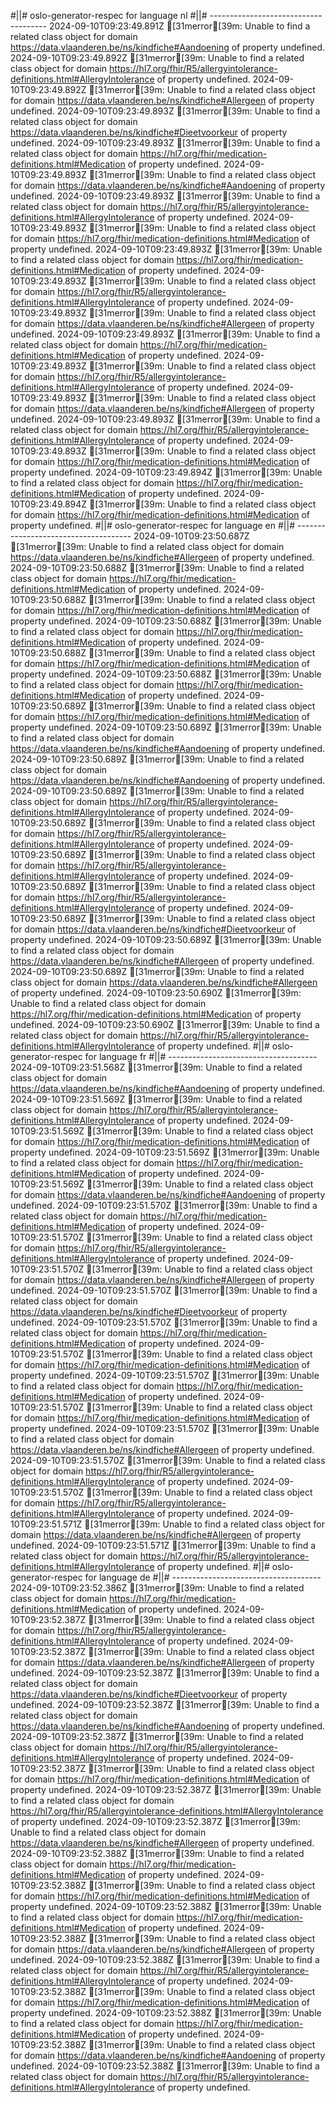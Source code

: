 #||# oslo-generator-respec for language nl
#||# -------------------------------------
2024-09-10T09:23:49.891Z [31merror[39m: Unable to find a related class object for domain https://data.vlaanderen.be/ns/kindfiche#Aandoening of property undefined.
2024-09-10T09:23:49.892Z [31merror[39m: Unable to find a related class object for domain https://hl7.org/fhir/R5/allergyintolerance-definitions.html#AllergyIntolerance of property undefined.
2024-09-10T09:23:49.892Z [31merror[39m: Unable to find a related class object for domain https://data.vlaanderen.be/ns/kindfiche#Allergeen of property undefined.
2024-09-10T09:23:49.893Z [31merror[39m: Unable to find a related class object for domain https://data.vlaanderen.be/ns/kindfiche#Dieetvoorkeur of property undefined.
2024-09-10T09:23:49.893Z [31merror[39m: Unable to find a related class object for domain https://hl7.org/fhir/medication-definitions.html#Medication of property undefined.
2024-09-10T09:23:49.893Z [31merror[39m: Unable to find a related class object for domain https://data.vlaanderen.be/ns/kindfiche#Aandoening of property undefined.
2024-09-10T09:23:49.893Z [31merror[39m: Unable to find a related class object for domain https://hl7.org/fhir/R5/allergyintolerance-definitions.html#AllergyIntolerance of property undefined.
2024-09-10T09:23:49.893Z [31merror[39m: Unable to find a related class object for domain https://hl7.org/fhir/medication-definitions.html#Medication of property undefined.
2024-09-10T09:23:49.893Z [31merror[39m: Unable to find a related class object for domain https://hl7.org/fhir/medication-definitions.html#Medication of property undefined.
2024-09-10T09:23:49.893Z [31merror[39m: Unable to find a related class object for domain https://hl7.org/fhir/R5/allergyintolerance-definitions.html#AllergyIntolerance of property undefined.
2024-09-10T09:23:49.893Z [31merror[39m: Unable to find a related class object for domain https://data.vlaanderen.be/ns/kindfiche#Allergeen of property undefined.
2024-09-10T09:23:49.893Z [31merror[39m: Unable to find a related class object for domain https://hl7.org/fhir/medication-definitions.html#Medication of property undefined.
2024-09-10T09:23:49.893Z [31merror[39m: Unable to find a related class object for domain https://hl7.org/fhir/R5/allergyintolerance-definitions.html#AllergyIntolerance of property undefined.
2024-09-10T09:23:49.893Z [31merror[39m: Unable to find a related class object for domain https://data.vlaanderen.be/ns/kindfiche#Allergeen of property undefined.
2024-09-10T09:23:49.893Z [31merror[39m: Unable to find a related class object for domain https://hl7.org/fhir/R5/allergyintolerance-definitions.html#AllergyIntolerance of property undefined.
2024-09-10T09:23:49.893Z [31merror[39m: Unable to find a related class object for domain https://hl7.org/fhir/medication-definitions.html#Medication of property undefined.
2024-09-10T09:23:49.894Z [31merror[39m: Unable to find a related class object for domain https://hl7.org/fhir/medication-definitions.html#Medication of property undefined.
2024-09-10T09:23:49.894Z [31merror[39m: Unable to find a related class object for domain https://hl7.org/fhir/medication-definitions.html#Medication of property undefined.
#||# oslo-generator-respec for language en
#||# -------------------------------------
2024-09-10T09:23:50.687Z [31merror[39m: Unable to find a related class object for domain https://data.vlaanderen.be/ns/kindfiche#Allergeen of property undefined.
2024-09-10T09:23:50.688Z [31merror[39m: Unable to find a related class object for domain https://hl7.org/fhir/medication-definitions.html#Medication of property undefined.
2024-09-10T09:23:50.688Z [31merror[39m: Unable to find a related class object for domain https://hl7.org/fhir/medication-definitions.html#Medication of property undefined.
2024-09-10T09:23:50.688Z [31merror[39m: Unable to find a related class object for domain https://hl7.org/fhir/medication-definitions.html#Medication of property undefined.
2024-09-10T09:23:50.688Z [31merror[39m: Unable to find a related class object for domain https://hl7.org/fhir/medication-definitions.html#Medication of property undefined.
2024-09-10T09:23:50.688Z [31merror[39m: Unable to find a related class object for domain https://hl7.org/fhir/medication-definitions.html#Medication of property undefined.
2024-09-10T09:23:50.689Z [31merror[39m: Unable to find a related class object for domain https://hl7.org/fhir/medication-definitions.html#Medication of property undefined.
2024-09-10T09:23:50.689Z [31merror[39m: Unable to find a related class object for domain https://data.vlaanderen.be/ns/kindfiche#Aandoening of property undefined.
2024-09-10T09:23:50.689Z [31merror[39m: Unable to find a related class object for domain https://data.vlaanderen.be/ns/kindfiche#Aandoening of property undefined.
2024-09-10T09:23:50.689Z [31merror[39m: Unable to find a related class object for domain https://hl7.org/fhir/R5/allergyintolerance-definitions.html#AllergyIntolerance of property undefined.
2024-09-10T09:23:50.689Z [31merror[39m: Unable to find a related class object for domain https://hl7.org/fhir/R5/allergyintolerance-definitions.html#AllergyIntolerance of property undefined.
2024-09-10T09:23:50.689Z [31merror[39m: Unable to find a related class object for domain https://hl7.org/fhir/R5/allergyintolerance-definitions.html#AllergyIntolerance of property undefined.
2024-09-10T09:23:50.689Z [31merror[39m: Unable to find a related class object for domain https://hl7.org/fhir/R5/allergyintolerance-definitions.html#AllergyIntolerance of property undefined.
2024-09-10T09:23:50.689Z [31merror[39m: Unable to find a related class object for domain https://data.vlaanderen.be/ns/kindfiche#Dieetvoorkeur of property undefined.
2024-09-10T09:23:50.689Z [31merror[39m: Unable to find a related class object for domain https://data.vlaanderen.be/ns/kindfiche#Allergeen of property undefined.
2024-09-10T09:23:50.689Z [31merror[39m: Unable to find a related class object for domain https://data.vlaanderen.be/ns/kindfiche#Allergeen of property undefined.
2024-09-10T09:23:50.690Z [31merror[39m: Unable to find a related class object for domain https://hl7.org/fhir/medication-definitions.html#Medication of property undefined.
2024-09-10T09:23:50.690Z [31merror[39m: Unable to find a related class object for domain https://hl7.org/fhir/R5/allergyintolerance-definitions.html#AllergyIntolerance of property undefined.
#||# oslo-generator-respec for language fr
#||# -------------------------------------
2024-09-10T09:23:51.568Z [31merror[39m: Unable to find a related class object for domain https://data.vlaanderen.be/ns/kindfiche#Aandoening of property undefined.
2024-09-10T09:23:51.569Z [31merror[39m: Unable to find a related class object for domain https://hl7.org/fhir/R5/allergyintolerance-definitions.html#AllergyIntolerance of property undefined.
2024-09-10T09:23:51.569Z [31merror[39m: Unable to find a related class object for domain https://hl7.org/fhir/medication-definitions.html#Medication of property undefined.
2024-09-10T09:23:51.569Z [31merror[39m: Unable to find a related class object for domain https://hl7.org/fhir/medication-definitions.html#Medication of property undefined.
2024-09-10T09:23:51.569Z [31merror[39m: Unable to find a related class object for domain https://data.vlaanderen.be/ns/kindfiche#Aandoening of property undefined.
2024-09-10T09:23:51.570Z [31merror[39m: Unable to find a related class object for domain https://hl7.org/fhir/medication-definitions.html#Medication of property undefined.
2024-09-10T09:23:51.570Z [31merror[39m: Unable to find a related class object for domain https://hl7.org/fhir/R5/allergyintolerance-definitions.html#AllergyIntolerance of property undefined.
2024-09-10T09:23:51.570Z [31merror[39m: Unable to find a related class object for domain https://data.vlaanderen.be/ns/kindfiche#Allergeen of property undefined.
2024-09-10T09:23:51.570Z [31merror[39m: Unable to find a related class object for domain https://data.vlaanderen.be/ns/kindfiche#Dieetvoorkeur of property undefined.
2024-09-10T09:23:51.570Z [31merror[39m: Unable to find a related class object for domain https://hl7.org/fhir/medication-definitions.html#Medication of property undefined.
2024-09-10T09:23:51.570Z [31merror[39m: Unable to find a related class object for domain https://hl7.org/fhir/medication-definitions.html#Medication of property undefined.
2024-09-10T09:23:51.570Z [31merror[39m: Unable to find a related class object for domain https://hl7.org/fhir/medication-definitions.html#Medication of property undefined.
2024-09-10T09:23:51.570Z [31merror[39m: Unable to find a related class object for domain https://hl7.org/fhir/medication-definitions.html#Medication of property undefined.
2024-09-10T09:23:51.570Z [31merror[39m: Unable to find a related class object for domain https://data.vlaanderen.be/ns/kindfiche#Allergeen of property undefined.
2024-09-10T09:23:51.570Z [31merror[39m: Unable to find a related class object for domain https://hl7.org/fhir/R5/allergyintolerance-definitions.html#AllergyIntolerance of property undefined.
2024-09-10T09:23:51.570Z [31merror[39m: Unable to find a related class object for domain https://hl7.org/fhir/R5/allergyintolerance-definitions.html#AllergyIntolerance of property undefined.
2024-09-10T09:23:51.571Z [31merror[39m: Unable to find a related class object for domain https://data.vlaanderen.be/ns/kindfiche#Allergeen of property undefined.
2024-09-10T09:23:51.571Z [31merror[39m: Unable to find a related class object for domain https://hl7.org/fhir/R5/allergyintolerance-definitions.html#AllergyIntolerance of property undefined.
#||# oslo-generator-respec for language de
#||# -------------------------------------
2024-09-10T09:23:52.386Z [31merror[39m: Unable to find a related class object for domain https://hl7.org/fhir/medication-definitions.html#Medication of property undefined.
2024-09-10T09:23:52.387Z [31merror[39m: Unable to find a related class object for domain https://hl7.org/fhir/R5/allergyintolerance-definitions.html#AllergyIntolerance of property undefined.
2024-09-10T09:23:52.387Z [31merror[39m: Unable to find a related class object for domain https://data.vlaanderen.be/ns/kindfiche#Allergeen of property undefined.
2024-09-10T09:23:52.387Z [31merror[39m: Unable to find a related class object for domain https://data.vlaanderen.be/ns/kindfiche#Dieetvoorkeur of property undefined.
2024-09-10T09:23:52.387Z [31merror[39m: Unable to find a related class object for domain https://data.vlaanderen.be/ns/kindfiche#Aandoening of property undefined.
2024-09-10T09:23:52.387Z [31merror[39m: Unable to find a related class object for domain https://hl7.org/fhir/R5/allergyintolerance-definitions.html#AllergyIntolerance of property undefined.
2024-09-10T09:23:52.387Z [31merror[39m: Unable to find a related class object for domain https://hl7.org/fhir/medication-definitions.html#Medication of property undefined.
2024-09-10T09:23:52.387Z [31merror[39m: Unable to find a related class object for domain https://hl7.org/fhir/R5/allergyintolerance-definitions.html#AllergyIntolerance of property undefined.
2024-09-10T09:23:52.387Z [31merror[39m: Unable to find a related class object for domain https://data.vlaanderen.be/ns/kindfiche#Allergeen of property undefined.
2024-09-10T09:23:52.388Z [31merror[39m: Unable to find a related class object for domain https://hl7.org/fhir/medication-definitions.html#Medication of property undefined.
2024-09-10T09:23:52.388Z [31merror[39m: Unable to find a related class object for domain https://hl7.org/fhir/medication-definitions.html#Medication of property undefined.
2024-09-10T09:23:52.388Z [31merror[39m: Unable to find a related class object for domain https://hl7.org/fhir/medication-definitions.html#Medication of property undefined.
2024-09-10T09:23:52.388Z [31merror[39m: Unable to find a related class object for domain https://data.vlaanderen.be/ns/kindfiche#Allergeen of property undefined.
2024-09-10T09:23:52.388Z [31merror[39m: Unable to find a related class object for domain https://hl7.org/fhir/R5/allergyintolerance-definitions.html#AllergyIntolerance of property undefined.
2024-09-10T09:23:52.388Z [31merror[39m: Unable to find a related class object for domain https://hl7.org/fhir/medication-definitions.html#Medication of property undefined.
2024-09-10T09:23:52.388Z [31merror[39m: Unable to find a related class object for domain https://hl7.org/fhir/medication-definitions.html#Medication of property undefined.
2024-09-10T09:23:52.388Z [31merror[39m: Unable to find a related class object for domain https://data.vlaanderen.be/ns/kindfiche#Aandoening of property undefined.
2024-09-10T09:23:52.388Z [31merror[39m: Unable to find a related class object for domain https://hl7.org/fhir/R5/allergyintolerance-definitions.html#AllergyIntolerance of property undefined.

